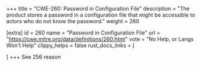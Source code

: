 +++
title = "CWE-260: Password in Configuration File"
description	= "The product stores a password in a configuration file that might be accessible to actors who do not know the password."
weight = 260

[extra]
id = 260
name = "Password in Configuration File"
url = "https://cwe.mitre.org/data/definitions/260.html"
vote = "No Help, or Langs Won't Help"
clippy_helps = false
rust_docs_links = [
	
]
+++
See 256 reason
